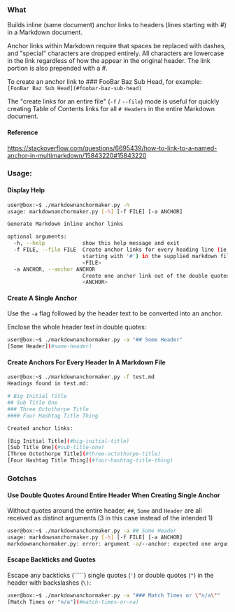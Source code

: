 ### What 
Builds inline (same document) anchor links to headers (lines starting with #) 
in a Markdown document. 

Anchor links within Markdown require that spaces be replaced with dashes, and
"special" characters are dropped entirely. All characters are lowercase in the 
link regardless of how the appear in the original header. The link portion is 
also prepended with a #.

To create an anchor link to ### FooBar Baz Sub Head, for example:  
`[FooBar Baz Sub Head](#foobar-baz-sub-head)`

The "create links for an entire file" (`-f` / `--file`) mode is useful for 
quickly creating Table of Contents links for all `# Headers` in the 
entire Markdown document. 

#### Reference
https://stackoverflow.com/questions/6695439/how-to-link-to-a-named-anchor-in-multimarkdown/15843220#15843220

### Usage:

#### Display Help
```bash
user@box:~$ ./markdownanchormaker.py -h
usage: markdownanchormaker.py [-h] [-f FILE] [-a ANCHOR]

Generate Markdown inline anchor links

optional arguments:
  -h, --help            show this help message and exit
  -f FILE, --file FILE  Create anchor links for every heading line (ie, lines
                        starting with '#') in the supplied markdown file
                        <FILE>
  -a ANCHOR, --anchor ANCHOR
                        Create one anchor link out of the double quoted string
                        <ANCHOR>
```

#### Create A Single Anchor 
Use the `-a` flag followed by the header text to be converted into an anchor.

Enclose the whole header text in double quotes:

```bash
user@box:~$ ./markdownanchormaker.py -a "## Some Header"
[Some Header](#some-header)
```

#### Create Anchors For Every Header In A Markdown File

```bash
user@box:~$ ./markdownanchormaker.py -f test.md
Headings found in test.md:

# Big Initial Title
## Sub Title One
### Three Octothorpe Title
#### Four Hashtag Title Thing

Created anchor links:

[Big Initial Title](#big-initial-title)
[Sub Title One](#sub-title-one)
[Three Octothorpe Title](#three-octothorpe-title)
[Four Hashtag Title Thing](#four-hashtag-title-thing)
```


### Gotchas

#### Use Double Quotes Around Entire Header When Creating Single Anchor
Without quotes around the entire header, `##`, `Some` and `Header` are all 
received as distinct arguments (3 in this case instead of the intended 1)

```bash
user@box:~$ ./markdownanchormaker.py -a ## Some Header
usage: markdownanchormaker.py [-h] [-f FILE] [-a ANCHOR]
markdownanchormaker.py: error: argument -a/--anchor: expected one argument
```

#### Escape Backticks and Quotes 
Escape any backticks (`````) single quotes (`'`) or double quotes (`"`) in 
the header with backslashes (`\)`:  

```bash
user@box:~$ ./markdownanchormaker.py -a "### Match Times or \"n/a\""
[Match Times or "n/a"](#match-times-or-na)
```
